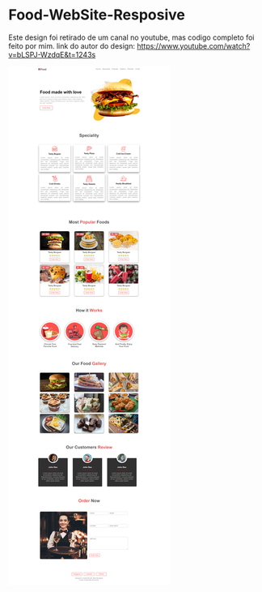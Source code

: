 # Food-WebSite-Resposive
 
Este design foi retirado de um canal no youtube, mas codigo completo foi feito por mim.
link do autor do design: https://www.youtube.com/watch?v=bLSPJ-WzdqE&t=1243s


![imagem do site](https://github.com/Giovannelrodrigues/Food-WebSite-Responsive/blob/main/Food-Website-Responsive/Capture.png)
